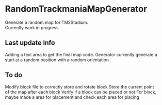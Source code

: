 # RandomTrackmaniaMapGenerator
Generate a random map for TM2Stadium.  
Currently work in progress

## Last update info
Adding a text area to get the final map code.
Generator currently generate a start at a random position with a random orientation

## To do
Modify block file to correctly store and rotate block
Store the current point of the map after each block
Verify if a block can be placed or not
For block, maybe made a area for placement and check each area for placing
